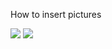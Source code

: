 How to insert pictures


<img src="https://cloud.githubusercontent.com/assets/8350112/7180548/81fd4b3a-e43a-11e4-8251-5a3036f9539f.jpg">

<img src="https://github.com/BenthamInstruments/Development/blob/master/Projects/PSL/SystemTests/CofVEquation.jpg">
